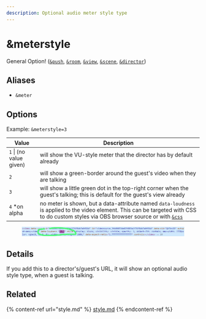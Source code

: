 ```yaml
---
description: Optional audio meter style type
---
```


# \&meterstyle

General Option! ([`&push`](../../source-settings/push.md), [`&room`](../../general-settings/room.md), [`&view`](../view-parameters/view.md), [`&scene`](../view-parameters/scene.md), [`&director`](../../viewers-settings/director.md))

## Aliases

* `&meter`

## Options

Example: `&meterstyle=3`

| Value                   | Description                                                                                                                                                                                      |
| ----------------------- | ------------------------------------------------------------------------------------------------------------------------------------------------------------------------------------------------ |
| `1` \| (no value given) | will show the VU-style meter that the director has by default already                                                                                                                            |
| `2`                     | will show a green-border around the guest's video when they are talking                                                                                                                          |
| `3`                     | will show a little green dot in the top-right corner when the guest's talking; this is default for the guest's view already                                                                      |
| `4` \*on alpha          | no meter is shown, but a data-attribute named `data-loudness` is applied to the video element. This can be targeted with CSS to do custom styles via OBS browser source or with [`&css`](css.md) |

<figure><img src="../../.gitbook/assets/image (4) (8) (1).png" alt=""><figcaption></figcaption></figure>

## Details

If you add this to a director's/guest's URL, it will show an optional audio style type, when a guest is talking.

## Related

{% content-ref url="style.md" %}
[style.md](style.md)
{% endcontent-ref %}
